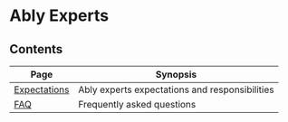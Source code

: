 # Ably Experts

## Contents

| Page                            | Synopsis                                       |
|---------------------------------|------------------------------------------------|
| [Expectations](expectations.md) | Ably experts expectations and responsibilities |
| [FAQ](faq.md)                   | Frequently asked questions                     |

